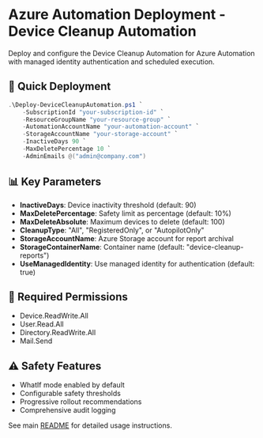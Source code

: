 # Azure Automation Deployment - Device Cleanup Automation

Deploy and configure the Device Cleanup Automation for Azure Automation with managed identity authentication and scheduled execution.

## 🚀 Quick Deployment

```powershell
.\Deploy-DeviceCleanupAutomation.ps1 `
    -SubscriptionId "your-subscription-id" `
    -ResourceGroupName "your-resource-group" `
    -AutomationAccountName "your-automation-account" `
    -StorageAccountName "your-storage-account" `
    -InactiveDays 90 `
    -MaxDeletePercentage 10 `
    -AdminEmails @("admin@company.com")
```

## 📊 Key Parameters

- **InactiveDays**: Device inactivity threshold (default: 90)
- **MaxDeletePercentage**: Safety limit as percentage (default: 10%)
- **MaxDeleteAbsolute**: Maximum devices to delete (default: 100)
- **CleanupType**: "All", "RegisteredOnly", or "AutopilotOnly"
- **StorageAccountName**: Azure Storage account for report archival
- **StorageContainerName**: Container name (default: "device-cleanup-reports")
- **UseManagedIdentity**: Use managed identity for authentication (default: true)

## 🔐 Required Permissions

- Device.ReadWrite.All
- User.Read.All  
- Directory.ReadWrite.All
- Mail.Send

## ⚠️ Safety Features

- WhatIf mode enabled by default
- Configurable safety thresholds
- Progressive rollout recommendations
- Comprehensive audit logging

See main [README](../README.md) for detailed usage instructions.